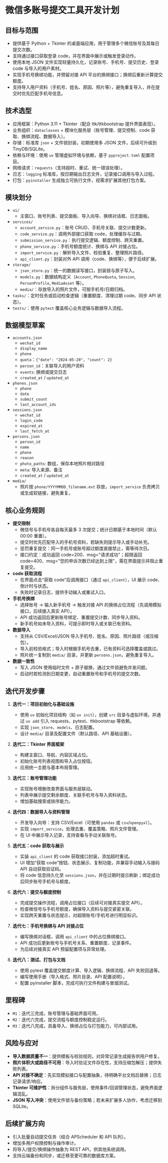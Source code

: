 # 微信多账号提交工具开发计划

## 目标与范围
- 提供基于 Python + Tkinter 的桌面端应用，用于管理多个微信账号及其每日提交次数。
- 支持通过接口获取登录 code，并在界面中展示或触发登录动作。
- 使用本地 JSON 文件实现轻量持久化，记录账号、手机号、提交历史、登录 code 与导入的用户素材。
- 实现手机号换绑功能，并预留对接 API 平台的换绑接口；换绑后重新计算提交额度。
- 支持导入用户资料（手机号、姓名、原因、照片等），避免重复导入，并在提交时优先匹配手机号信息。

## 技术选型
- 应用框架：Python 3.11 + Tkinter（配合 ttk/ttkbootstrap 提升界面表现）。
- 业务组织：`dataclasses` + 模块化服务层（账号管理、提交控制、code 获取、换绑流程、数据导入）。
- 存储：标准库 `json` + 文件锁封装，初期使用多 JSON 文件，后续可升级到 TinyDB/SQLite。
- 依赖与环境：使用 `uv` 管理虚拟环境与依赖，基于 `pyproject.toml` 配置项目。
- 网络请求：`requests`（支持超时、重试、统一错误处理）。
- 日志：`logging` 标准库，按日期输出日志文件，记录接口调用与导入过程。
- 打包：`pyinstaller` 生成独立可执行文件，视需求扩展其他打包方案。

## 模块划分
- `ui/`
  - 主窗口、账号列表、提交面板、导入向导、换绑对话框、日志面板。
- `services/`
  - `account_service.py`：账号 CRUD、手机号关联、提交计数更新。
  - `code_service.py`：调用外部接口获取 code，处理缓存与过期。
  - `submission_service.py`：执行提交逻辑、额度控制、跨天重置。
  - `phone_service.py`：手机号额度统计、换绑与 API 对接占位。
  - `import_service.py`：解析导入文件、校验重复、整理照片路径。
  - `api_client.py`：封装对外 API 调用（code、换绑等），便于后续扩展。
- `storage/`
  - `json_store.py`：统一的数据读写接口，封装锁与原子写入。
  - `models.py`：数据结构定义（`Account`, `PhoneQuota`, `Session`, `PersonProfile`, `MediaAsset` 等）。
  - `media/`：存放导入的照片文件，可按手机号/日期归档。
- `tasks/`：定时任务或启动检查逻辑（重置额度、清理过期 code、同步 API 状态）。
- `tests/`：使用 `pytest` 覆盖核心业务逻辑与数据导入流程。

## 数据模型草案
- `accounts.json`
  - `wechat_id`
  - `display_name`
  - `phone`
  - `quota`：`{"date": "2024-05-20", "count": 2}`
  - `person_id`：关联导入的用户资料
  - `events`: 换绑或提交日志
  - `created_at` / `updated_at`
- `phones.json`
  - `phone`
  - `date`
  - `submit_count`
  - `last_account_ids`
- `sessions.json`
  - `wechat_id`
  - `login_code`
  - `expired_at`
  - `last_fetch_at`
- `persons.json`
  - `person_id`
  - `name`
  - `phone`
  - `reason`
  - `photo_paths`: 数组，保存本地照片相对路径
  - `meta`: 导入来源、备注
  - `created_at` / `updated_at`
- `media/`
  - 照片按 `phone/YYYYMMDD_filename.ext` 存放，`import_service` 负责拷贝或生成软链接，避免重复。

## 核心业务规则
- **提交限制**
  - 微信号与手机号各自每天最多 3 次提交；统计日期基于本地时间（默认 00:00 重置）。
  - 提交时优先匹配导入的手机号资料，若缺失则提示导入或手动补充。
  - 惩罚重复提交：同一手机号或账号超过额度直接禁止，需等待次日。
  - 接口约定：成功返回 code=200、msg="请求成功"；超限返回 code=400、msg="您的申诉次数已经达到上限"，需在界面提示并阻止重复提交。
- **code 获取流程**
  - 在界面点击“获取 code”后调用接口（通过 `api_client`），UI 展示 code、倒计时与状态。
  - 失败时记录日志，提供手动输入或重试入口。
- **手机号换绑**
  - 选择账号 → 输入新手机号 → 触发对接 API 的换绑占位流程（先调用模拟接口，后续接入真实 API）。
  - API 成功返回后更新账号绑定、重置提交计数、同步导入资料。
  - 新手机号如未导入资料，可提示即时导入或关联已有资料。
- **数据导入**
  - 支持从 CSV/Excel/JSON 导入手机号、姓名、原因、照片路径（或压缩包）。
  - 导入前校验格式；导入时根据手机号去重，已有资料可选择覆盖或跳过。
  - 照片统一复制到 `media/` 目录，并更新 `persons.json`，避免重复导入。
- **数据一致性**
  - 写入 JSON 使用临时文件 + 原子替换，通过文件锁避免并发问题。
  - 启动时若检测到日期变更，自动重置账号和手机号的提交次数。

## 迭代开发步骤
1. **迭代一：项目初始化与基础设施**
   - 使用 `uv` 初始化项目结构（如 `uv init`），创建 `src` 目录与虚拟环境，并通过 `uv add` 引入 requests、pytest、ttkbootstrap 等依赖。
   - 实现 `json_store`、`models`、日志配置。
   - 设计 `media/` 目录及配置文件（默认路径、API 基础设置）。

2. **迭代二：Tkinter 界面框架**
   - 构建主窗口、导航、内容区域占位。
   - 初始化账号列表视图和导入占位按钮。
   - 应用统一主题与基本布局管理。

3. **迭代三：账号管理功能**
   - 实现账号增删改查界面与服务层联动。
   - 列表中展示提交剩余额度、关联手机号与导入资料状态。
   - 增加基础搜索或排序能力。

4. **迭代四：数据导入与资料管理**
   - 开发导入向导：支持 CSV/Excel（可使用 `pandas` 或 `csv`/`openpyxl`）。
   - 实现 `import_service`，处理去重、覆盖策略、照片文件管理。
   - 在 UI 中展示导入记录，支持查看与手动关联账号。

5. **迭代五：code 获取与展示**
   - 实装 `api_client` 的 code 获取接口封装，添加超时重试。
   - UI 增加“获取 code”按钮、状态展示、复制功能，并兼容手动输入与接码 API 自动获取验证码。
   - 将 code 信息持久化至 `sessions.json`，并在过期时提示刷新；绑定成功后同步账号手机号与额度。

6. **迭代六：提交与额度控制**
   - 完成提交操作流程，调用占位接口（后续可对接真实提交 API）。
   - 检查微信号与手机号额度，确保导入资料与提交紧密关联。
   - 实现跨天重置与状态提示，对超限账号/手机号进行明显标识。

7. **迭代七：手机号换绑与 API 对接占位**
   - 编写换绑对话框，调用 `api_client` 中的占位换绑接口。
   - API 成功后更新账号与手机号关系、重置额度、记录事件。
   - 为后续对接真实 API 预留配置项与异常处理。

8. **迭代八：测试、打包与文档**
   - 使用 pytest 覆盖提交额度计算、导入逻辑、换绑流程、API 失败回退等。
   - 编写使用手册（导入格式、照片目录、API 配置说明）。
   - 配置 pyinstaller 脚本，完成可执行文件构建与冒烟测试。

## 里程碑
- `M1`：迭代三完成，账号管理与基础界面可用。
- `M2`：迭代六完成，提交流程与额度控制稳定运行。
- `M3`：迭代八完成，具备导入、换绑占位与打包能力，可内部试用。

## 风险与应对
- **导入数据质量不一**：提供模板与校验规则，对异常记录生成报告供用户修复。
- **照片体积大或路径不可用**：导入时验证文件存在性，支持压缩包解压；提供失败列表。
- **API 对接不确定**：先实现模拟接口与配置抽象，待明确平台文档后替换；日志记录请求/响应。
- **Tkinter 可维护性**：拆分组件与服务层，使用事件/回调管理状态，避免界面逻辑混乱。
- **JSON 写入冲突**：使用文件锁与备份策略；若未来扩展多人协作，考虑迁移到 SQLite。

## 后续扩展方向
- 引入批量自动提交任务（结合 APScheduler 和 API 队列）。
- 增加多用户权限控制与操作审计。
- 将导入/提交/换绑操作抽象为 REST API，供其他系统调用。
- 支持云端备份和同步，或迁移至更可靠的数据库方案。
